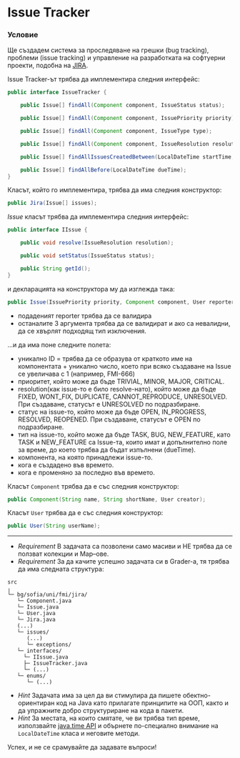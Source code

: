 # Issue Tracker

### Условие

Ще създадем система за проследяване на грешки (bug tracking), проблеми (issue tracking) и управление на разработката на софтуерни проекти, подобна на [JIRA](https://www.atlassian.com/software/jira).

Issue Tracker-ът трябва да имплементира следния интерфейс:

```java
public interface IssueTracker {

	public Issue[] findAll(Component component, IssueStatus status);

	public Issue[] findAll(Component component, IssuePriority priority);

	public Issue[] findAll(Component component, IssueType type);

	public Issue[] findAll(Component component, IssueResolution resolution);

	public Issue[] findAllIssuesCreatedBetween(LocalDateTime startTime, LocalDateTime endTime);

	public Issue[] findAllBefore(LocalDateTime dueTime);
}
```

Класът, който го имплементира, трябва да има следния конструктор:

```java
public Jira(Issue[] issues);
```
*Issue* класът трябва да имплементира следния интерфейс:

```java
public interface IIssue {

	public void resolve(IssueResolution resolution);

	public void setStatus(IssueStatus status);

	public String getId();
}
```

и декларацията на конструктора му да изглежда така:

```java
public Issue(IssuePriority priority, Component component, User reporter, String description) throws InvalidReporterException; 
```

* подаденият reporter трябва да се валидира
* останалите 3 аргумента трябва да се валидират и ако са невалидни, да се хвърлят подходящ тип изключения.

...и да има поне следните полета:
  * уникално ID = трябва да се образува от краткото име на компонентата + уникално число, което при всяко създаване на Issue се увеличава с 1 (например, FMI-666)
  * приоритет, който може да бъде TRIVIAL, MINOR, MAJOR, CRITICAL.
  * resolution(как issue-то е било resolve-нато), който може да бъде FIXED, WONT_FIX, DUPLICATE, CANNOT_REPRODUCE, UNRESOLVED. При създаване, статусът е UNRESOLVED по подразбиране.
  * статус на issue-то, който може да бъде OPEN, IN_PROGRESS, RESOLVED, REOPENED. При създаване, статусът е OPEN по подразбиране.
  * тип на issue-то, който може да бъде TASK, BUG, NEW_FEATURE, кaтo TASK и NEW_FEATURE са Issue-та, които имат и допълнително поле за време, до което трябва да бъдат изпълнени (dueTime).
  * компонента, на която принадлежи issue-то.
  * кога е създадено във времето.
  * кога е променяно за последно във времето.

Класът `Component` трябва да е със следния конструктор:

```java
public Component(String name, String shortName, User creator);
```
  
Класът `User` трябва да е със следния конструктор:

```java
public User(String userName);
```
-------------------------------------
* *Requirement* В задачата са позволени само масиви и НЕ трябва да се ползват колекции и Map–ове.
* *Requirement* За да качите успешно задачата си в Grader-a, тя трябва да има следната структура:
```
src
╷
└─ bg/sofia/uni/fmi/jira/
   └─ Component.java
   └─ Issue.java
   └─ User.java
   └─ Jira.java
   (...)
   └─ issues/
      (...)
      └─ exceptions/
   └─ interfaces/
     └─ IIssue.java
     ├─ IssueTracker.java
     └─ (...)
   └─ enums/
      └─ (...)
```
* *Hint* Задачата има за цел да ви стимулира да пишете обектно-ориентиран код на Java като прилагате принципите на ООП, както и да упражните добро структуриране на кода в пакети.
* *Hint* За местата, на които смятате, че ви трябва тип време, използвайте [java.time API](https://docs.oracle.com/javase/8/docs/api/java/time/LocalDateTime.html) и обърнете по-специално внимание на `LocalDateTime` класа и неговите методи.

Успех, и не се срамувайте да задавате въпроси!
